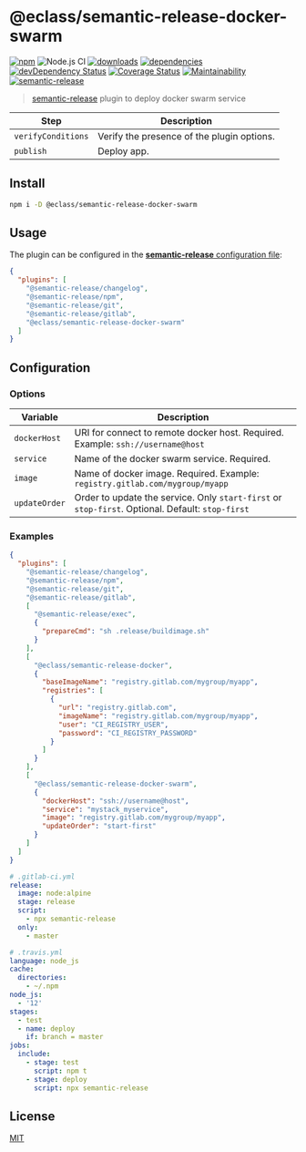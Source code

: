 # @eclass/semantic-release-docker-swarm

[![npm](https://img.shields.io/npm/v/@eclass/semantic-release-docker-swarm.svg)](https://www.npmjs.com/package/@eclass/semantic-release-docker-swarm)
![Node.js CI](https://github.com/eclass/semantic-release-docker-swarm/workflows/Node.js%20CI/badge.svg)
[![downloads](https://img.shields.io/npm/dt/@eclass/semantic-release-docker-swarm.svg)](https://www.npmjs.com/package/@eclass/semantic-release-docker-swarm)
[![dependencies](https://img.shields.io/david/eclass/semantic-release-docker-swarm.svg)](https://david-dm.org/eclass/semantic-release-docker-swarm)
[![devDependency Status](https://img.shields.io/david/dev/eclass/semantic-release-docker-swarm.svg)](https://david-dm.org/eclass/semantic-release-docker-swarm#info=devDependencies)
[![Coverage Status](https://coveralls.io/repos/github/eclass/semantic-release-docker-swarm/badge.svg?branch=master)](https://coveralls.io/github/eclass/semantic-release-docker-swarm?branch=master)
[![Maintainability](https://api.codeclimate.com/v1/badges/f84f0bcb39c9a5c5fb99/maintainability)](https://codeclimate.com/github/eclass/semantic-release-docker-swarm/maintainability)
[![semantic-release](https://img.shields.io/badge/%20%20%F0%9F%93%A6%F0%9F%9A%80-semantic--release-e10079.svg)](https://github.com/semantic-release/semantic-release)

> [semantic-release](https://github.com/semantic-release/semantic-release) plugin to deploy docker swarm service

| Step               | Description                                |
| ------------------ | ------------------------------------------ |
| `verifyConditions` | Verify the presence of the plugin options. |
| `publish`          | Deploy app.                                |

## Install

```bash
npm i -D @eclass/semantic-release-docker-swarm
```

## Usage

The plugin can be configured in the [**semantic-release** configuration file](https://github.com/semantic-release/semantic-release/blob/caribou/docs/usage/configuration.md#configuration):

```json
{
  "plugins": [
    "@semantic-release/changelog",
    "@semantic-release/npm",
    "@semantic-release/git",
    "@semantic-release/gitlab",
    "@eclass/semantic-release-docker-swarm"
  ]
}
```

## Configuration

### Options

| Variable      | Description                                                                                      |
| ------------- | ------------------------------------------------------------------------------------------------ |
| `dockerHost`  | URI for connect to remote docker host. Required. Example: `ssh://username@host`                  |
| `service`     | Name of the docker swarm service. Required.                                                      |
| `image`       | Name of docker image. Required. Example: `registry.gitlab.com/mygroup/myapp`                     |
| `updateOrder` | Order to update the service. Only `start-first` or `stop-first`. Optional. Default: `stop-first` |

### Examples

```json
{
  "plugins": [
    "@semantic-release/changelog",
    "@semantic-release/npm",
    "@semantic-release/git",
    "@semantic-release/gitlab",
    [
      "@semantic-release/exec",
      {
        "prepareCmd": "sh .release/buildimage.sh"
      }
    ],
    [
      "@eclass/semantic-release-docker",
      {
        "baseImageName": "registry.gitlab.com/mygroup/myapp",
        "registries": [
          {
            "url": "registry.gitlab.com",
            "imageName": "registry.gitlab.com/mygroup/myapp",
            "user": "CI_REGISTRY_USER",
            "password": "CI_REGISTRY_PASSWORD"
          }
        ]
      }
    ],
    [
      "@eclass/semantic-release-docker-swarm",
      {
        "dockerHost": "ssh://username@host",
        "service": "mystack_myservice",
        "image": "registry.gitlab.com/mygroup/myapp",
        "updateOrder": "start-first"
      }
    ]
  ]
}
```

```yml
# .gitlab-ci.yml
release:
  image: node:alpine
  stage: release
  script:
    - npx semantic-release
  only:
    - master
```

```yml
# .travis.yml
language: node_js
cache:
  directories:
    - ~/.npm
node_js:
  - '12'
stages:
  - test
  - name: deploy
    if: branch = master
jobs:
  include:
    - stage: test
      script: npm t
    - stage: deploy
      script: npx semantic-release
```

## License

[MIT](https://tldrlegal.com/license/mit-license)
